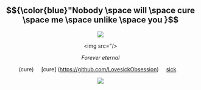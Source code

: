 <div align="center">

## $${\color{blue}"Nobody \space will \space cure \space me \space unlike \space you }$$

<img src="https://github.com/user-attachments/assets/7bb671aa-b25f-48fa-8801-4189b79e2076" />
</p>

<img src="/>
</p>

*Forever eternal*

(cure) &nbsp;&nbsp;&nbsp; [cure]
(https://github.com/LovesickObsession) &nbsp;&nbsp;&nbsp; [sick](https://forevermortal.atabook.org/) &nbsp;&nbsp;&nbsp; 

<img src="https://github.com/SodanGum/SodanGum/blob/69714c96dcb89dece313976eb353ca33f3f48e0b/tumblr_d77cebbe98daa0b43d399e67ec3cfc07_e4854c3c_400.webp" />
</p>

